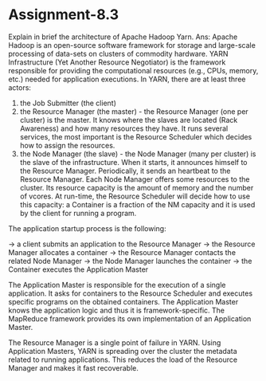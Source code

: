 # Assignment-8.3
Explain in brief the architecture of Apache Hadoop Yarn.
Ans: 
Apache Hadoop is an open-source software framework for storage and large-scale processing of data-sets on clusters of commodity hardware.
YARN Infrastructure (Yet Another Resource Negotiator) is the framework responsible for providing the computational resources (e.g., CPUs, memory, etc.) needed for application executions. 
In YARN, there are at least three actors:

1. the Job Submitter (the client)
2. the Resource Manager (the master) - the Resource Manager (one per cluster) is the master. It knows where the slaves are located (Rack Awareness) and how many resources they have. It runs several services, the most important is the Resource Scheduler which decides how to assign the resources.
3. the Node Manager (the slave) - the Node Manager (many per cluster) is the slave of the infrastructure. When it starts, it announces himself to the Resource Manager. Periodically, it sends an heartbeat to the Resource Manager. Each Node Manager offers some resources to the cluster. Its resource capacity is the amount of memory and the number of vcores. At run-time, the Resource Scheduler will decide how to use this capacity: a Container is a fraction of the NM capacity and it is used by the client for running a program.

The application startup process is the following:

-> a client submits an application to the Resource Manager
-> the Resource Manager allocates a container
-> the Resource Manager contacts the related Node Manager
-> the Node Manager launches the container
-> the Container executes the Application Master

The Application Master is responsible for the execution of a single application. It asks for containers to the Resource Scheduler and executes specific programs on the obtained containers. The Application Master knows the application logic and thus it is framework-specific. The MapReduce framework provides its own implementation of an Application Master.

The Resource Manager is a single point of failure in YARN. Using Application Masters, YARN is spreading over the cluster the metadata related to running applications. This reduces the load of the Resource Manager and makes it fast recoverable.
